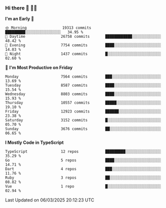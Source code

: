 ### Hi there 👋 🧑‍💻



<!--START_SECTION:waka-->
**I'm an Early 🐤** 

```text
🌞 Morning                19313 commits       █████████░░░░░░░░░░░░░░░░   34.95 % 
🌆 Daytime                26758 commits       ████████████░░░░░░░░░░░░░   48.42 % 
🌃 Evening                7754 commits        ████░░░░░░░░░░░░░░░░░░░░░   14.03 % 
🌙 Night                  1437 commits        █░░░░░░░░░░░░░░░░░░░░░░░░   02.60 % 
```
📅 **I'm Most Productive on Friday** 

```text
Monday                   7564 commits        ███░░░░░░░░░░░░░░░░░░░░░░   13.69 % 
Tuesday                  8587 commits        ████░░░░░░░░░░░░░░░░░░░░░   15.54 % 
Wednesday                8803 commits        ████░░░░░░░░░░░░░░░░░░░░░   15.93 % 
Thursday                 10557 commits       █████░░░░░░░░░░░░░░░░░░░░   19.10 % 
Friday                   12923 commits       ██████░░░░░░░░░░░░░░░░░░░   23.38 % 
Saturday                 3152 commits        █░░░░░░░░░░░░░░░░░░░░░░░░   05.70 % 
Sunday                   3676 commits        ██░░░░░░░░░░░░░░░░░░░░░░░   06.65 % 
```


**I Mostly Code in TypeScript** 

```text
TypeScript               12 repos            █████████░░░░░░░░░░░░░░░░   35.29 % 
Go                       5 repos             ████░░░░░░░░░░░░░░░░░░░░░   14.71 % 
Dart                     4 repos             ███░░░░░░░░░░░░░░░░░░░░░░   11.76 % 
Ruby                     3 repos             ██░░░░░░░░░░░░░░░░░░░░░░░   08.82 % 
Vue                      1 repo              █░░░░░░░░░░░░░░░░░░░░░░░░   02.94 % 
```




 Last Updated on 06/03/2025 20:12:23 UTC
<!--END_SECTION:waka-->


